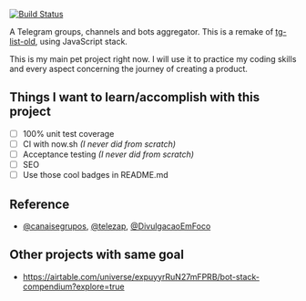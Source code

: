 [![Build Status](https://travis-ci.org/PabloDinella/tg-list.svg?branch=master)](https://travis-ci.org/PabloDinella/tg-list)

A Telegram groups, channels and bots aggregator. This is a remake of [tg-list-old](https://github.com/PabloDinella/tg-list-old), using JavaScript stack.

This is my main pet project right now. I will use it to practice my coding skills and every aspect concerning the journey of creating a product.

## Things I want to learn/accomplish with this project

- [ ] 100% unit test coverage
- [ ] CI with now.sh *(I never did from scratch)*
- [ ] Acceptance testing *(I never did from scratch)*
- [ ] SEO
- [ ] Use those cool badges in README.md

## Reference

- [@canaisegrupos](https://telegram.me/canaisegrupos), [@telezap](https://telegram.me/telezap), [@DivulgacaoEmFoco](https://telegram.me/DivulgacaoEmFoco)

## Other projects with same goal
- https://airtable.com/universe/expuyyrRuN27mFPRB/bot-stack-compendium?explore=true
